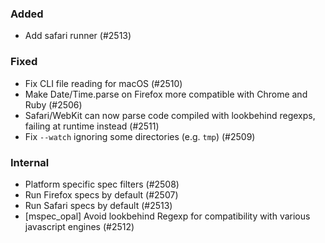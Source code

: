 <!--
### Internal
### Changed
### Added
### Removed
### Deprecated
### Performance
### Fixed
-->


### Added

- Add safari runner (#2513)

### Fixed

- Fix CLI file reading for macOS (#2510)
- Make Date/Time.parse on Firefox more compatible with Chrome and Ruby (#2506)
- Safari/WebKit can now parse code compiled with lookbehind regexps, failing at runtime instead (#2511)
- Fix `--watch` ignoring some directories (e.g. `tmp`) (#2509)

### Internal

- Platform specific spec filters (#2508)
- Run Firefox specs by default (#2507)
- Run Safari specs by default (#2513)
- [mspec_opal] Avoid lookbehind Regexp for compatibility with various javascript engines (#2512)
